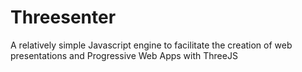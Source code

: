 # Threesenter
A relatively simple Javascript engine to facilitate the creation of web presentations and Progressive Web Apps with ThreeJS

